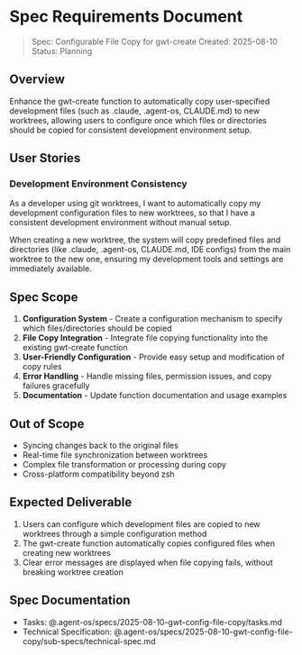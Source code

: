 # Spec Requirements Document

> Spec: Configurable File Copy for gwt-create
> Created: 2025-08-10
> Status: Planning

## Overview

Enhance the gwt-create function to automatically copy user-specified development files (such as .claude, .agent-os, CLAUDE.md) to new worktrees, allowing users to configure once which files or directories should be copied for consistent development environment setup.

## User Stories

### Development Environment Consistency

As a developer using git worktrees, I want to automatically copy my development configuration files to new worktrees, so that I have a consistent development environment without manual setup.

When creating a new worktree, the system will copy predefined files and directories (like .claude, .agent-os, CLAUDE.md, IDE configs) from the main worktree to the new one, ensuring my development tools and settings are immediately available.

## Spec Scope

1. **Configuration System** - Create a configuration mechanism to specify which files/directories should be copied
2. **File Copy Integration** - Integrate file copying functionality into the existing gwt-create function  
3. **User-Friendly Configuration** - Provide easy setup and modification of copy rules
4. **Error Handling** - Handle missing files, permission issues, and copy failures gracefully
5. **Documentation** - Update function documentation and usage examples

## Out of Scope

- Syncing changes back to the original files
- Real-time file synchronization between worktrees
- Complex file transformation or processing during copy
- Cross-platform compatibility beyond zsh

## Expected Deliverable

1. Users can configure which development files are copied to new worktrees through a simple configuration method
2. The gwt-create function automatically copies configured files when creating new worktrees
3. Clear error messages are displayed when file copying fails, without breaking worktree creation

## Spec Documentation

- Tasks: @.agent-os/specs/2025-08-10-gwt-config-file-copy/tasks.md
- Technical Specification: @.agent-os/specs/2025-08-10-gwt-config-file-copy/sub-specs/technical-spec.md
